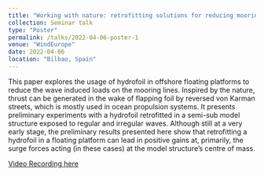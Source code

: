 ```yaml
---
title: "Working with nature: retrofitting solutions for reducing mooring line loads. "
collection: Seminar talk
type: "Poster"
permalink: /talks/2022-04-06-poster-1
venue: "WindEurope"
date: 2022-04-06
location: "Bilbao, Spain"
---
```

This paper explores the usage of hydrofoil in offshore floating platforms to reduce the wave induced loads on the mooring lines. Inspired by the nature, thrust can be generated in the wake of flapping foil by reversed von Karman streets, which is mostly used in ocean propulsion systems. It presents preliminary experiments with a hydrofoil retrofitted in a semi-sub model structure exposed to regular and irregular waves. Although still at a very early stage, the preliminary results presented here show that retrofitting a hydrofoil in a floating platform can lead in positive gains at, primarily, the surge forces acting (in these cases) at the model structure’s centre of mass.

[Video Recording here](https://windeurope.org/annual2022/conference/posters/PO061/)
